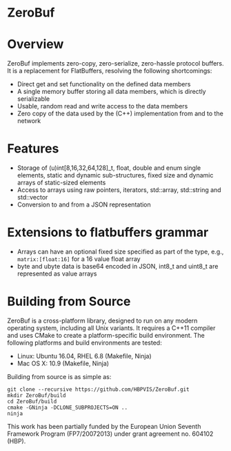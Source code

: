 ZeroBuf
=======

# Overview

ZeroBuf implements zero-copy, zero-serialize, zero-hassle protocol
buffers. It is a replacement for FlatBuffers, resolving the following
shortcomings:

* Direct get and set functionality on the defined data members
* A single memory buffer storing all data members, which is directly
  serializable
* Usable, random read and write access to the data members
* Zero copy of the data used by the (C++) implementation from and to the network

# Features

* Storage of (u)int[8,16,32,64,128]_t, float, double and enum single elements,
  static and dynamic sub-structures, fixed size and dynamic arrays of
  static-sized elements
* Access to arrays using raw pointers, iterators, std::array,
  std::string and std::vector
* Conversion to and from a JSON representation

# Extensions to flatbuffers grammar

* Arrays can have an optional fixed size specified as part of the type,
  e.g., ```matrix:[float:16]``` for a 16 value float array
* byte and ubyte data is base64 encoded in JSON, int8_t and uint8_t are
  represented as value arrays

# Building from Source

ZeroBuf is a cross-platform library, designed to run on any modern operating
system, including all Unix variants. It requires a C++11 compiler and uses CMake
to create a platform-specific build environment. The following platforms and
build environments are tested:

* Linux: Ubuntu 16.04, RHEL 6.8 (Makefile, Ninja)
* Mac OS X: 10.9 (Makefile, Ninja)

Building from source is as simple as:

    git clone --recursive https://github.com/HBPVIS/ZeroBuf.git
    mkdir ZeroBuf/build
    cd ZeroBuf/build
    cmake -GNinja -DCLONE_SUBPROJECTS=ON ..
    ninja

This work has been partially funded by the European Union Seventh Framework Program (FP7/2007­2013) under grant agreement no. 604102 (HBP).
